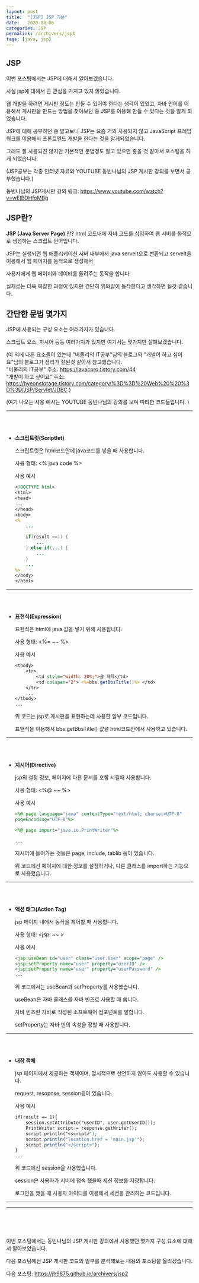 ```yaml
---
layout: post
title:  "[JSP] JSP 기본"
date:   2020-08-06
categories: JSP
permalink: /archivers/jsp1
tags: [java, jsp]
---
```


## JSP

이번 포스팅에서는 JSP에 대해서 알아보겠습니다.   

사실 jsp에 대해서 큰 관심을 가지고 있지 않았습니다.   

웹 개발을 하려면 게시판 정도는 만들 수 있어야 한다는 생각이 있었고, 자바 언어를 이용해서 게시판을
만드는 방법을 찾아보던 중 JSP를 이용해 만들 수 있다는 것을 알게 되었습니다.   

JSP에 대해 공부하던 중 알고보니 JSP는 요즘 거의 사용되지 않고 
JavaScript 프레임워크를 이용해서 프론트엔드 개발을 한다는 것을 알게되었습니다.   

그래도 잘 사용되진 않지만 기본적인 문법정도 알고 있으면 좋을 것 같아서 포스팅을 하게 되었습니다.   

(JSP공부는 각종 인터넷 자료와 YOUTUBE 동빈나님의 JSP 게시판 강의를 보면서 공부했습니다.)   

동빈나님의 JSP게시판 강의 링크: <https://www.youtube.com/watch?v=wEIBDHfoMBg>   
   

## JSP란?

**JSP (Java Server Page)** 란? html 코드내에 자바 코드를 삽입하여 웹 서버를 동적으로 생성하는 스크립트 언어입니다.   

JSP는 실행되면 웹 애플리케이션 서버 내부에서 java servelt으로 변환되고 servelt을 이용해서 웹 페이지를 동적으로 생성해서

사용자에게 웹 페이지와 데이터를 돌려주는 동작을 합니다.   

실제로는 더욱 복잡한 과정이 있지만 간단히 위와같이 동작한다고 생각하면 될것 같습니다.   
   

## 간단한 문법 몇가지

JSP에 사용되는 구성 요소는 여러가지가 있습니다.   

스크립트 요소, 지시어 등등 여러가지가 있지만 여기서는 몇가지만 살펴보겠습니다.   

(이 외에 다른 요소들이 있는데 "버물리의 IT공부"님의 블로그와 "개발이 하고 싶어요"님의 블로그가 정리가 잘된것 같아서 참고했습니다.   
"버물리의 IT공부" 주소: <https://javacpro.tistory.com/44>   
"개발이 하고 싶어요" 주소: <https://hyeonstorage.tistory.com/category/%3D%3D%20Web%20%20%3D%3D/JSP/Servlet/JDBC>
)   

(여기 나오는 사용 예시는 YOUTUBE 동빈나님의 강의를 보며 따라한 코드들입니다.   )   

* * *   
<br/><br/>

- **스크립트릿(Scriptlet)**   

	스크립트릿은 html코드안에 java코드를 넣을 때 사용합니다.   
	
	사용 형태: <% java code %>   
	
	사용 예시   
	
	~~~jsp
	<!DOCTYPE html>
	<html>
	<head>
	...
	</head>
	<body>
	<%
		...
		
		if(result ==1) {
			...
		} else if(...) {
			...
		}
		...
	%>
	</body>
	</html>
	~~~   
	
* * *   
<br/><br/>

- **표현식(Expression)**   

	표현식은 html에 java 값을 넣기 위해 사용됩니다.   
	
	사용 형태: <%= ~~ %>   
	
	사용 예시   
	
	~~~jsp
	<tbody>
		<tr>
			<td style="width: 20%;">글 제목</td>
			<td colspan="2"> <%=bbs.getBbsTitle()%> </td>
		</tr>
		...
	</tbody>
	...
	~~~   
	위 코드는 jsp로 게시판을 표현하는데 사용한 일부 코드입니다.   
	
	표현식을 이용해서 bbs.getBbsTitle() 값을 html코드안에서 사용하고 있습니다.   
	
* * *   
<br/><br/>

- **지시어(Directive)**   

	jsp의 설정 정보, 페이지에 다른 문서를 포함 시킬때 사용합니다.   
	
	사용 형태: <%@ ~~ %>   
	
	사용 예시   
	
	~~~jsp
	<%@ page language="java" contentType="text/html; charset=UTF-8"
	pageEncoding="UTF-8"%>
	
	<%@ page import="java.io.PrintWriter"%>
	
	...
	~~~   
	
	지시어에 들어가는 것들은 page, include, tablib 등이 있습니다.   
	
	위 코드에선 페이지에 대한 정보를 설정하거나, 다른 클래스를 import하는 기능으로 사용했습니다.   
	
* * *   
<br/><br/>

- **액션 태그(Action Tag)**   

	jsp 페이지 내에서 동작을 제어할  때 사용합니다.   
	
	사용 형태: <jsp: ~~ >   
	
	사용 예시   
	
	~~~jsp
	<jsp:useBean id="user" class="user.User" scope="page" />
	<jsp:setProperty name="user" property="userID" />
	<jsp:setProperty name="user" property="userPassword" />
	...
	~~~   
	
	위 코드에서는 useBean과 setProperty를 사용했습니다.   
	
	useBean은 자바 클래스를 자바 빈즈로 사용할 때 씁니다.   
	
	자바 빈즈란 자바로 작성된 소프트웨어 컴포넌트를 말합니다.   
	
	setProperty는 자바 빈의 속성을 정할 때 사용합니다.   

* * *      
<br/><br/>

- **내장 객체**   

	jsp 페이지에서 제공하는 객체이며, 명시적으로 선언하지 않아도 사용할 수 있습니다.   
	
	request, resopnse, session등이 있습니다.   
	
	사용 예시   
	
	~~~jsp
	if(result == 1){
		session.setAttribute("userID", user.getUserID()); 
		PrintWriter script = response.getWriter();
		script.println("<script>");
		script.println("location.href = 'main.jsp'");
		script.println("</script>");
	}
	...
	~~~   
	
	위 코드에선 session을 사용했습니다.   
	
	session은 사용자가 서버에 접속 했을때 세션 정보를 저장합니다.   
	 
	로그인을 했을 때 사용자 아이디를 이용해서 세션을 관리하는 코드입니다.   
	
	
* * *   
* * *   
<br/><br/><br/>

이번 포스팅에서는 동빈나님의 JSP 게시판 강의에서 사용했던 몇가지 구성 요소에 대해서 알아보았습니다.   

다음 포스팅에선 JSP 게시판 코드의 일부를 분석해보는 내용의 포스팅을 올리겠습니다.   

다음 포스팅: <https://jh9875.github.io/archivers/jsp2>
   
   